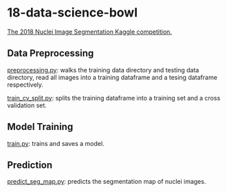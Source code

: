 # 18-data-science-bowl
[The 2018 Nuclei Image Segmentation Kaggle competition.](https://www.kaggle.com/c/data-science-bowl-2018/)

## Data Preprocessing 
[preprocessing.py](preprocessing.py): walks the training data directory and testing data directory, read all images into
 a training dataframe and a tesing dataframe respectively.
 
 [train_cv_split.py](train_cv_split.py): splits the training dataframe into a training set and a cross validation set.

## Model Training 
[train.py](train.py): trains and saves a model.

## Prediction
[predict_seg_map.py](predict_seg_map.py): predicts the segmentation map of nuclei images. 
